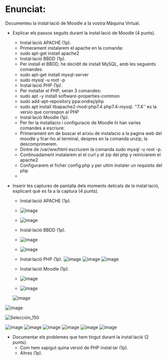 # Enunciat:

Documenteu la instal·lació de Moodle a la vostra Màquina Virtual.

- Explicar els passos seguits durant la instal·lació de Moodle (4 punts).
  -   Instal·lació APACHE (1p).
  -   Primerament instalarem el apache en la comanda: 
  -   sudo apt-get install apache2
  -   Instal·lació BBDD (1p).
  -   Per install el BBDD, he decidit de install MySQL, amb les seguents comandes: 
  -   sudo apt-get install mysql-server
  -   sudo mysql -u root -p
  -   Instal·lació PHP (1p).
  -   Per installar el PHP, seran 3 comandes: 
  -   sudo apt -y install software-properties-common
  -   sudo add-apt-repository ppa:ondrej/php 
  -   sudo apt install libapache2-mod-php7.4 php7.4-mysql. ''7.4'' es la versio que correspon al PHP
  -   Instal·lació Moodle (1p).
  -   Per fer la installacio i configuracio de Moodle hi han varies comandes a escriure:
  -  Primerament em de buscar el arixiu de instalacio a la pagina web del moodle y fcar-ho al terminal, despres        en la comanda unzip, la descomprimerem.
  -  Dintre de /var/ww/html escriurem la comanda sudo mysql -u root -p.
  -  Continuadament instalarem el el curl y el zip del php y reiniciarem el apache2
  -  Configurarem el ficher config.php y per ultim instaler un requisits del php
  -   
- Inserir les captures de pantalla dels moments delicats de la instal·lació, explicant què es fa a la captura (4 punts).
  -   Instal·lació APACHE (1p).
  -   ![image](https://user-images.githubusercontent.com/114423260/207095733-61712ede-b869-409d-8897-b70a43464758.png)
  -   ![image](https://user-images.githubusercontent.com/114423260/204332272-526246f0-42f4-4ef6-ac4a-6e6362d8f90a.png)

  -   Instal·lació BBDD (1p).
  -  ![image](https://user-images.githubusercontent.com/114423260/207097221-2688ac96-51f2-4c73-a5de-5e48d5071da8.png)
  -  ![image](https://user-images.githubusercontent.com/114423260/207098244-b8cace71-3b2b-4587-b89e-eaaf44184561.png)


  -   Instal·lació PHP (1p).
      ![image](https://user-images.githubusercontent.com/114423260/207113916-b181db25-f0b9-4639-ba1c-b79091d3be0d.png)
      ![image](https://user-images.githubusercontent.com/114423260/207114260-c37fb6cd-0979-4a33-be3d-e711cfe94488.png)
      ![image](https://user-images.githubusercontent.com/114423260/207114339-18b3d507-58f1-4d57-a7f7-a0c796b4934b.png)


  -   Instal·lació Moodle (1p).
  -   ![image](https://user-images.githubusercontent.com/114423260/207122756-7ae37335-6176-4a4e-8ed3-ea6f0962d3f2.png)

  -  ![image](https://user-images.githubusercontent.com/114423260/207118261-febb1c7c-0a2a-408b-a2a0-6132d46a3713.png)
    
   ![image](https://user-images.githubusercontent.com/114423260/207124475-06679882-78fc-4664-a8cc-e4f28ce30ce4.png)
   
 ![image](https://user-images.githubusercontent.com/114423260/208088122-9e2d11c3-d65a-4cd1-8d1b-2d15bc95c3b1.png)
 
 ![Selección_150](https://user-images.githubusercontent.com/114423260/208088992-6fdc9ce8-1c8f-4f52-9d69-7f24c82f5fcf.png)

 ![image](https://user-images.githubusercontent.com/114423260/208089175-7f4271d2-a73f-467c-94c6-311cb24eec6f.png)
 ![image](https://user-images.githubusercontent.com/114423260/208477410-aa425ad8-b5bd-4e32-8d7c-064b70653dd1.png)
![image](https://user-images.githubusercontent.com/114423260/208477448-b6c6ed36-7ecd-4813-bc05-c2809ae696f3.png)
![image](https://user-images.githubusercontent.com/114423260/208477480-460004fd-e1d3-4683-8878-21855907ee85.png)
![image](https://user-images.githubusercontent.com/114423260/208477521-b7941079-fc37-4c57-9e58-7c64fbddbfb9.png)
![image](https://user-images.githubusercontent.com/114423260/208489425-e3e0af2e-f9c0-422c-8444-849737e570aa.png)

 


- Documentar els problemes que hem tingut durant la instal·lació (2 punts).
  -   Com hem sapigut quina versió de PHP instal·lar (1p).
  -   Altres (1p).
